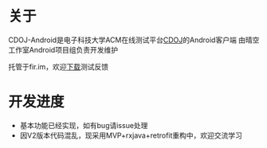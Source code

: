 # 关于
CDOJ-Android是电子科技大学ACM在线测试平台[CDOJ](http://acm.uestc.edu.cn)的Android客户端
由晴空工作室Android项目组负责开发维护

托管于fir.im，欢迎[下载](http://fir.im/gu2k)测试反馈

# 开发进度
* 基本功能已经实现，如有bug请issue处理
* 因V2版本代码混乱，现采用MVP+rxjava+retrofit重构中，欢迎交流学习